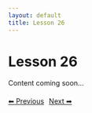 ```yaml
---
layout: default
title: Lesson 26
---
```


# Lesson 26

Content coming soon...

<div style="margin-top: 20px;">
<a href="/docs/Advanced/Lessons/lesson_25.md" style="margin-right: 10px;">⬅ Previous</a><a href="/docs/Advanced/Lessons/lesson_27.md">Next ➡</a>
</div>
